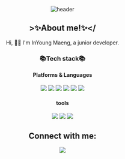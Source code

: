 <div align="center">
  
![header](https://capsule-render.vercel.app/api?type=shark&color=FFA7A7&height=120&section=header)

## >✨About me!✨</
<p align="center">
Hi, 🙋‍♂️ I'm InYoung Maeng, a junior developer. 
</p>


<h3 align="center">📚Tech stack📚</h3>
<h4 align="center"> Platforms & Languages </h4>

 
<img src="https://img.shields.io/badge/python-3670A0?style=for-the-badge&logo=python&logoColor=ffdd54">
<img src="https://img.shields.io/badge/MySQL-4479A1?style=for-the-badge&logo=MySQL&logoColor=white">
<img src="https://img.shields.io/badge/JAVA-007396?style=for-the-badge&logo=java&logoColor=white">
<img src="https://img.shields.io/badge/javascript-F7DF1E?style=for-the-badge&logo=javascript&logoColor=white">
<img src="https://img.shields.io/badge/html5-E34F26?style=for-the-badge&logo=html5&logoColor=white">
<img src="https://img.shields.io/badge/css3-1572B6?style=for-the-badge&logo=css3&logoColor=white">
  
<h4 align="center">tools</h4>
<img src="https://img.shields.io/badge/Eclipse-2C2255?style=for-the-badge&logo=Eclipse%20IDE&logoColor=white">
<img src="https://img.shields.io/badge/github-181717?style=for-the-badge&logo=github&logoColor=white">
<img src="https://img.shields.io/badge/tomcat-F8DC75?style=for-the-badge&logo=apachetomcat&logoColor=white">

## Connect with me:
<p align="left">

<a href = "https://www.instagram.com/in_zerooo/"><img src="https://img.icons8.com/fluent/48/000000/instagram-new.png"/></a>
  
</div>
